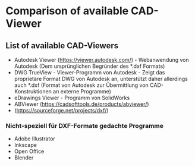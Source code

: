 # Comparison of available CAD-Viewer

## List of available CAD-Viewers

- Autodesk Viewer (https://viewer.autodesk.com/) - Webanwendung von Autodesk (Dem ursprünglichen Begründer des *.dxf Formats)
- DWG TrueView - Viewer-Programm von Autodesk - Zeigt das proprietäre Format DWG von Autodesk an, unterstützt daher allerdings auch *.dxf (Format von Autodesk zur Übermittlung von CAD-Konstruktionen an externe Programme)
- eDrawings Viewer - Programm von SolidWorks
- ABViewer (https://cadsofttools.de/products/abviewer/)
- (https://sourceforge.net/projects/dxf/)

### Nicht-speziell für DXF-Formate gedachte Programme
- Adobe Illustrator
- Inkscape
- Open Office
- Blender
